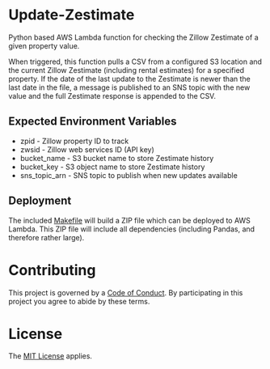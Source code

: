 Update-Zestimate
================

Python based AWS Lambda function for checking the Zillow Zestimate of a 
given property value.

When triggered, this function pulls a CSV from a configured S3 location 
and the current Zillow Zestimate (including rental estimates) for a 
specified property. If the date of the last update to the Zestimate is 
newer than the last date in the file, a message is published to an 
SNS topic with the new value and the full Zestimate response is 
appended to the CSV.

Expected Environment Variables
------------------------------

+ zpid - Zillow property ID to track
+ zwsid - Zillow web services ID (API key)
+ bucket_name - S3 bucket name to store Zestimate history
+ bucket_key - S3 object name to store Zestimate history
+ sns_topic_arn - SNS topic to publish when new updates available

Deployment
----------

The included [Makefile](./Makefile) will build a ZIP file which can be 
deployed to AWS Lambda. This ZIP file will include all dependencies 
(including Pandas, and therefore rather large).

Contributing
============

This project is governed by a [Code of Conduct](./CODE_OF_CONDUCT.md). By 
participating in this project you agree to abide by these terms.

License
=======

The [MIT License](LICENSE) applies.
